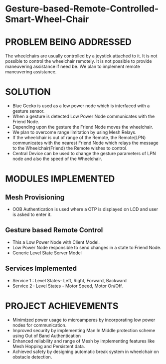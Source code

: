 # Gesture-based-Remote-Controlled-Smart-Wheel-Chair

# PROBLEM BEING ADDRESSED 
The wheelchairs are usually controlled by a joystick attached to it. It is not possible to control the wheelchair remotely. It is not possible to provide maneuvering assistance if need be. We plan to implement remote maneuvering assistance. 

 # SOLUTION
 - Blue Gecko is used as a low power node which is interfaced with a gesture sensor. 
 - When a gesture is detected Low Power Node communicates with the Friend Node. 
 - Depending upon the gesture the Friend Node moves the wheelchair.  
 - We plan to overcome range limitation by using Mesh Relays. 
 - If the wheelchair is out of range of the Remote, the Remote(LPN) communicates with the nearest Friend Node which relays the message to the Wheelchair(Friend) the Remote wishes to control.
 - Central Device can be used to change the gesture parameters of LPN node and also the speed of the Wheelchair. 

# MODULES IMPLEMENTED
 ## Mesh Provisioning 
 - OOB Authentication is used where a OTP is displayed on LCD and user is asked to enter it.
 ## Gesture based Remote Control
- This a Low Power Node with Client Model.
-	Low Power Node responsible to send changes in a state to Friend Node.
- Generic Level State Server Model
## Services Implemented
- Service 1 : Level States- Left, Right, Forward, Backward 
- Service 2 : Level States - Motor Speed, Motor On/Off.


# PROJECT ACHIEVEMENTS
- Minimized power usage to microamperes by incorporating low power nodes for communication. 
- Improved security by implementing Man In Middle protection scheme using Out of Band Authentication 
- Enhanced reliability and range of Mesh by implementing features like Mesh Hopping and Persistent data. 
- Achieved safety by designing automatic break system in wheelchair on obstacle detection.
